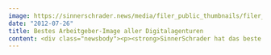 ```yaml
---
image: https://sinnerschrader.news/media/filer_public_thumbnails/filer_public/8e/79/8e790274-b150-47ab-b803-290560e7dcab/varfoldersdjk8pxf42x64d8fxslz8jcc8fc0000gnttmp3jkcch__480x288_q85_crop_subsampling-2_upscale.png
date: "2012-07-26"
title: Bestes Arbeitgeber-Image aller Digitalagenturen
content: <div class="newsbody"><p><strong>SinnerSchrader hat das beste Arbeitgeber-Image aller Digital-Agenturen. <a href="http&#58;//www.wuv.de/nachrichten/digital/employer_branding_das_image_der_online_agenturen">Zu diesem Ergebnis</a> kommt eine Studie der <a href="http&#58;//www.wuv.de/">W&amp;V</a> gemeinsam mit <a href="http&#58;//xing.com">Xing</a> und dem Markforschungsinstitut <a href="http&#58;//mafo.de">Mafo.de</a>.</strong></p><p><strong></strong>SinnerSchrader erzielt dabei im Bereich Reputation Top-Werte und wird "als Schmiede für unkonventionelle Ideen wahrgenommen. (...) Die Beurteilung (...) fällt überaus positiv aus und glänzt mit Bestnoten u.a. in den Bereichen Flexibilität, Familienfreundlichkeit und Kollegialität." (<a href="http&#58;//www.wuv.de/nachrichten/digital/employer_branding_das_image_der_online_agenturen">W&amp;V</a>)</p><p>Im <a href="http&#58;//www.wuv.de/nachrichten/agenturen/employer_branding_welche_agenturen_am_besten_ankommen">Gesamtvergleich mit den 44 untersuchten Agenturen</a> erzielt SinnerSchrader damit das beste Ergebnis einer nicht-klassischen Agentur und das zweitbeste Employer-Image.</p><p>Für die Studie wurden insgesamt rund 800 Mitarbeiter aus Agenturen und der werbetreibenden Industrie in den Disziplinen Klassik, Media und Online befragt. Untersucht wurde dabei das übergeordnete Markenimage der Agenturen sowie das konkrete Bild, das diese als Arbeitgeber derzeit nach außen vermitteln.</p><p>Alle Stellenangebote&#58; <a href="http&#58;//sinnerschrader.com/karriere">sinnerschrader.com/karriere</a></p><p><a class="news-backlink" href="/de/"><svg class="svg-ico svg-ico--arrow-left"><use xlink&#58;href="#arrow-down"></use></svg>Zurück zur Presse Übersicht</a></p></div>
---
```

